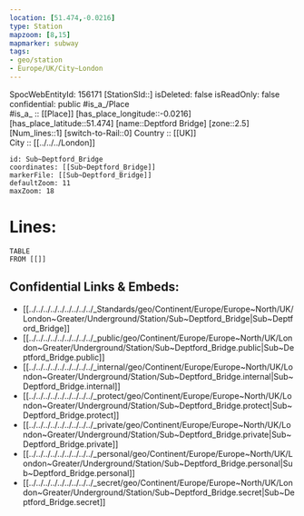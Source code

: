 ```yaml
---
location: [51.474,-0.0216] 
type: Station 
mapzoom: [8,15] 
mapmarker: subway 
tags:
- geo/station
- Europe/UK/City~London
---
```

SpocWebEntityId: 156171
[StationSId::] 
isDeleted: false
isReadOnly: false
confidential: public
#is_a_/Place  
#is_a_ :: [[Place]] 
[has_place_longitude::-0.0216] 
[has_place_latitude::51.474] 
[name::Deptford Bridge] 
[zone::2.5] 
[Num_lines::1] 
[switch-to-Rail::0] 
Country :: [[UK]]  
City :: [[../../../London]]  


```leaflet
id: Sub~Deptford_Bridge
coordinates: [[Sub~Deptford_Bridge]] 
markerFile: [[Sub~Deptford_Bridge]] 
defaultZoom: 11 
maxZoom: 18
```


# Lines: 
```dataview
TABLE 
FROM [[]] 
```

## Confidential Links & Embeds: 
- [[../../../../../../../../../_Standards/geo/Continent/Europe/Europe~North/UK/London~Greater/Underground/Station/Sub~Deptford_Bridge|Sub~Deptford_Bridge]] 
- [[../../../../../../../../../_public/geo/Continent/Europe/Europe~North/UK/London~Greater/Underground/Station/Sub~Deptford_Bridge.public|Sub~Deptford_Bridge.public]] 
- [[../../../../../../../../../_internal/geo/Continent/Europe/Europe~North/UK/London~Greater/Underground/Station/Sub~Deptford_Bridge.internal|Sub~Deptford_Bridge.internal]] 
- [[../../../../../../../../../_protect/geo/Continent/Europe/Europe~North/UK/London~Greater/Underground/Station/Sub~Deptford_Bridge.protect|Sub~Deptford_Bridge.protect]] 
- [[../../../../../../../../../_private/geo/Continent/Europe/Europe~North/UK/London~Greater/Underground/Station/Sub~Deptford_Bridge.private|Sub~Deptford_Bridge.private]] 
- [[../../../../../../../../../_personal/geo/Continent/Europe/Europe~North/UK/London~Greater/Underground/Station/Sub~Deptford_Bridge.personal|Sub~Deptford_Bridge.personal]] 
- [[../../../../../../../../../_secret/geo/Continent/Europe/Europe~North/UK/London~Greater/Underground/Station/Sub~Deptford_Bridge.secret|Sub~Deptford_Bridge.secret]] 

